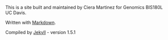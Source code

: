 This is a site built and maintained by Ciera Martinez for Genomics BIS180L UC Davis.  

Written with [Markdown](https://daringfireball.net/projects/markdown/).  

Compiled by [Jekyll](http://jekyllrb.com/) - version 1.5.1

